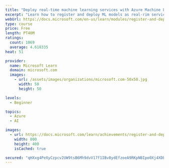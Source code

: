 ```yaml
---
title: "Deploy real-time machine learning services with Azure Machine Learning"
excerpt: "Learn how to register and deploy ML models as real-rim services with the Azure Machine Learning service."
webUrl: https://docs.microsoft.com/en-us/learn/modules/register-and-deploy-model-with-amls/
type: course
price: Free
length: PT40M
ratings:
  count: 1069
  average: 4.618335
heat: 51

provider:
  name: Microsoft Learn
  domain: microsoft.com
  images:
    - url: /assets/images/organizations/microsoft.com-50x50.jpg
      width: 50
      height: 50

levels:
  - Beginner

topics:
  - Azure
  - AI

images:
  - url: https://docs.microsoft.com/learn/achievements/register-and-deploy-model-with-amls-badge-social.png
    width: 800
    height: 400
    isCached: true

secured: "qHXxg4PeXyCzpcv2UW9tsB6Mh9dvV17f1IBv8ydEfzoeA9RKpNBIpo0Xj4XDEi977N356TrGgXeiP1UuBq23w0mE4wT0rOg0t2fkSKakTunouQwL/TB1mZlEuXd6L027V3qJfL5Ms1mWBmve3dYLbzMHJBA6mWUo6GjQ8iyxXGNFFDawdawSpmZtGDTOAVRoj/BDM3QgGH0yaD8ugerCN1jQTumiKX2tzoKJkWB9L2HPHmb3Mt9mTQLjgkdJU2LH8u2vkYZBUTwayMEkd47XMdc3tES1t7jLp+VfHSjJsrHcAIcLwm8WB8qLIiAXOCdQRPGLkWI2EQy2rjw7gs8N9lsGmuMxOuFGA8Jt5GsqsdTu56lz+/fi9I8KffDhBDs9N1hOJlDG9x40LZADvd9HHL7RbmNHP8KFA4ybcW+/xtU=;HtGYATCLi3rJqwlyHQzhKg=="
---
```


